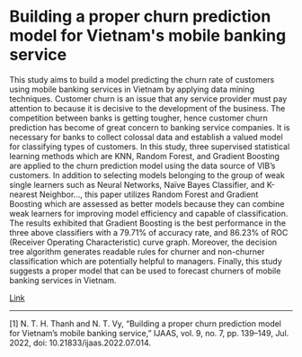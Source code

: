 # Building a proper churn prediction model for Vietnam's mobile banking service

This study aims to build a model predicting the churn rate of customers using mobile banking services in Vietnam by applying data mining techniques. Customer churn is an issue that any service provider must pay attention to because it is decisive to the development of the business. The competition between banks is getting tougher, hence customer churn prediction has become of great concern to banking service companies. It is necessary for banks to collect colossal data and establish a valued model for classifying types of customers. In this study, three supervised statistical learning methods which are KNN, Random Forest, and Gradient Boosting are applied to the churn prediction model using the data source of VIB’s customers. In addition to selecting models belonging to the group of weak single learners such as Neural Networks, Naïve Bayes Classifier, and K-nearest Neighbor..., this paper utilizes Random Forest and Gradient Boosting which are assessed as better models because they can combine weak learners for improving model efficiency and capable of classification. The results exhibited that Gradient Boosting is the best performance in the three above classifiers with a 79.71% of accuracy rate, and 86.23% of ROC (Receiver Operating Characteristic) curve graph. Moreover, the decision tree algorithm generates readable rules for churner and non-churner classification which are potentially helpful to managers. Finally, this study suggests a proper model that can be used to forecast churners of mobile banking services in Vietnam.

[Link](https://www.science-gate.com/IJAAS/2022/V9I7/1021833ijaas202207014.html)

---
[1] N. T. H. Thanh and N. T. Vy, “Building a proper churn prediction model for Vietnam’s mobile banking service,” IJAAS, vol. 9, no. 7, pp. 139–149, Jul. 2022, doi: 10.21833/ijaas.2022.07.014.
